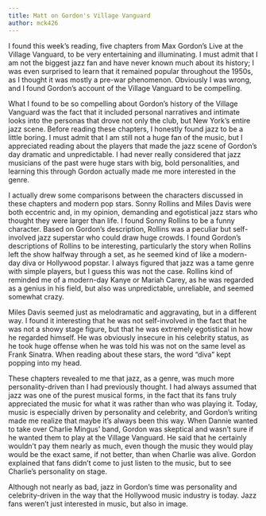 ```yaml
---
title: Matt on Gordon's Village Vanguard
author: mck426
---
```

I found this week’s reading, five chapters from Max Gordon’s Live at the Village Vanguard, to be very entertaining and illuminating. I must admit that I am not the biggest jazz fan and have never known much about its history; I was even surprised to learn that it remained popular throughout the 1950s, as I thought it was mostly a pre-war phenomenon. Obviously I was wrong, and I found Gordon’s account of the Village Vanguard to be compelling.

What I found to be so compelling about Gordon’s history of the Village Vanguard was the fact that it included personal narratives and intimate looks into the personas that drove not only the club, but New York’s entire jazz scene. Before reading these chapters, I honestly found jazz to be a little boring. I must admit that I am still not a huge fan of the music, but I appreciated reading about the players that made the jazz scene of Gordon’s day dramatic and unpredictable. I had never really considered that jazz musicians of the past were huge stars with big, bold personalities, and learning this through Gordon actually made me more interested in the genre.

I actually drew some comparisons between the characters discussed in these chapters and modern pop stars. Sonny Rollins and Miles Davis were both eccentric and, in my opinion, demanding and egotistical jazz stars who thought they were larger than life. I found Sonny Rollins to be a funny character. Based on Gordon’s description, Rollins was a peculiar but self-involved jazz superstar who could draw huge crowds. I found Gordon’s descriptions of Rollins to be interesting, particularly the story when Rollins left the show halfway through a set, as he seemed kind of like a modern-day diva or Hollywood popstar. I always figured that jazz was a tame genre with simple players, but I guess this was not the case. Rollins kind of reminded me of a modern-day Kanye or Mariah Carey, as he was regarded as a genius in his field, but also was unpredictable, unreliable, and seemed somewhat crazy.

Miles Davis seemed just as melodramatic and aggravating, but in a different way. I found it interesting that he was not self-involved in the fact that he was not a showy stage figure, but that he was extremely egotistical in how he regarded himself. He was obviously insecure in his celebrity status, as he took huge offense when he was told his was not on the same level as Frank Sinatra. When reading about these stars, the word “diva” kept popping into my head.

These chapters revealed to me that jazz, as a genre, was much more personality-driven than I had previously thought. I had always assumed that jazz was one of the purest musical forms, in the fact that its fans truly appreciated the music for what it was rather than who was playing it. Today, music is especially driven by personality and celebrity, and Gordon’s writing made me realize that maybe it’s always been this way. When Dannie wanted to take over Charlie Mingus’ band, Gordon was skeptical and wasn’t sure if he wanted them to play at the Village Vanguard. He said that he certainly wouldn’t pay them nearly as much, even though the music they would play would be the exact same, if not better, than when Charlie was alive. Gordon explained that fans didn’t come to just listen to the music, but to see Charlie’s personality on stage.

Although not nearly as bad, jazz in Gordon’s time was personality and celebrity-driven in the way that the Hollywood music industry is today. Jazz fans weren’t just interested in music, but also in image.
